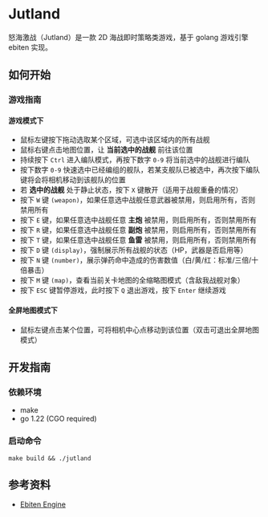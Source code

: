# Jutland

怒海激战（Jutland）是一款 2D 海战即时策略类游戏，基于 golang 游戏引擎 ebiten 实现。

## 如何开始

### 游戏指南

#### 游戏模式下

- 鼠标左键按下拖动选取某个区域，可选中该区域内的所有战舰
- 鼠标右键点击地图位置，让 **当前选中的战舰** 前往该位置
- 持续按下 `Ctrl` 进入编队模式，再按下数字 `0-9` 将当前选中的战舰进行编队
- 按下数字 `0-9` 快速选中已经编组的舰队，若某支舰队已被选中，再次按下编队键将会将相机移动到该舰队的位置
- 若 **选中的战舰** 处于静止状态，按下 `X` 键散开（适用于战舰重叠的情况）
- 按下 `W` 键 `(weapon)`，如果任意选中战舰任意武器被禁用，则启用所有，否则禁用所有
- 按下 `E` 键，如果任意选中战舰任意 **主炮** 被禁用，则启用所有，否则禁用所有
- 按下 `R` 键，如果任意选中战舰任意 **副炮** 被禁用，则启用所有，否则禁用所有
- 按下 `T` 键，如果任意选中战舰任意 **鱼雷** 被禁用，则启用所有，否则禁用所有
- 按下 `D` 键 `(display)`，强制展示所有战舰的状态（HP，武器是否启用等）
- 按下 `N` 键 `(number)`，展示弹药命中造成的伤害数值（白/黄/红：标准/三倍/十倍暴击）
- 按下 `M` 键 `(map)`，查看当前关卡地图的全缩略图模式（含敌我战舰对象）
- 按下 `ESC` 键暂停游戏，此时按下 `Q` 退出游戏，按下 `Enter` 继续游戏

#### 全屏地图模式下

- 鼠标左键点击某个位置，可将相机中心点移动到该位置（双击可退出全屏地图模式）

## 开发指南

### 依赖环境

- make
- go 1.22 (CGO required)

### 启动命令

```shell
make build && ./jutland
```

## 参考资料

- [Ebiten Engine](https://ebitengine.org/)